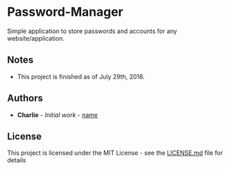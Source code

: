 # Password-Manager

Simple application to store passwords and accounts for any website/application.

## Notes

* This project is finished as of July 29th, 2018.

## Authors

* **Charlie** - *Initial work* - [name](https://github.com/name)

## License

This project is licensed under the MIT License - see the [LICENSE.md](LICENSE.md) file for details
